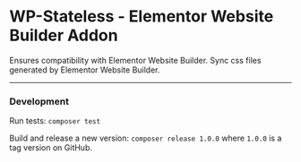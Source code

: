 # WP-Stateless - Elementor Website Builder Addon

Ensures compatibility with Elementor Website Builder. Sync css files generated by Elementor Website Builder.

---

### Development

Run tests: `composer test`

Build and release a new version: `composer release 1.0.0` where `1.0.0` is a tag version on GitHub.
